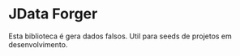 JData Forger
============

Esta biblioteca é gera dados falsos. Util para seeds de projetos em desenvolvimento.
 